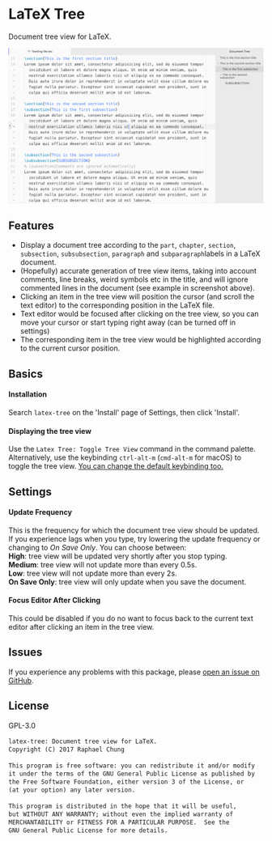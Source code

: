 # LaTeX Tree

Document tree view for LaTeX.

![LaTeX Tree](./latex-tree-screenshot.png)

## Features
* Display a document tree according to the `part`, `chapter`, `section`, `subsection`, `subsubsection`, `paragraph` and `subparagraph`labels in a LaTeX document.
* (Hopefully) accurate generation of tree view items, taking into account comments, line breaks, weird symbols etc in the title, and will ignore commented lines in the document (see example in screenshot above).
* Clicking an item in the tree view will position the cursor (and scroll the text editor) to the corresponding position in the LaTeX file.
* Text editor would be focused after clicking on the tree view, so you can move your cursor or start typing right away (can be turned off in settings)
* The corresponding item in the tree view would be highlighted according to the current cursor position.

## Basics
#### Installation
Search `latex-tree` on the 'Install' page of Settings, then click 'Install'.

#### Displaying the tree view
Use the `Latex Tree: Toggle Tree View` command in the command palette.
Alternatively, use the keybinding `ctrl-alt-m` (`cmd-alt-m` for macOS) to toggle the tree view.
[You can change the default keybinding too.](https://flight-manual.atom.io/using-atom/sections/basic-customization/#customizing-keybindings)

## Settings
#### Update Frequency
This is the frequency for which the document tree view should be updated.
If you experience lags when you type, try lowering the update frequency or changing to *On Save Only*.
You can choose between:<br/>
**High**: tree view will be updated very shortly after you stop typing.<br/>
**Medium**: tree view will not update more than every 0.5s.<br/>
**Low**: tree view will not update more than every 2s.<br/>
**On Save Only**: tree view will only update when you save the document.

#### Focus Editor After Clicking
This could be disabled if you do no want to focus back to the current text editor after clicking an item in the tree view.

## Issues
If you experience any problems with this package, please [open an issue on GitHub](https://github.com/raphael-cch/latex-tree/issues).

## License
GPL-3.0
```
latex-tree: Document tree view for LaTeX.
Copyright (C) 2017 Raphael Chung

This program is free software: you can redistribute it and/or modify
it under the terms of the GNU General Public License as published by
the Free Software Foundation, either version 3 of the License, or
(at your option) any later version.

This program is distributed in the hope that it will be useful,
but WITHOUT ANY WARRANTY; without even the implied warranty of
MERCHANTABILITY or FITNESS FOR A PARTICULAR PURPOSE.  See the
GNU General Public License for more details.
```
